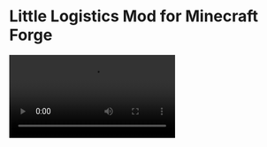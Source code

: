 # Little Logistics Mod for Minecraft Forge

<video src="https://user-images.githubusercontent.com/31002977/150042817-908a75b5-2802-4c83-a13d-0fbecc0ec94c.mp4">

### Download

https://www.curseforge.com/minecraft/mc-mods/little-logistics

### Features

Water logistics: Tugs and barges. 

Tugs need fuel and a "Tug Route" item (see item description for usage instructions). 
Vessels can be linked with a "vessel chain". 

Tug will stop when next to a "Tug Dock", please make a straight canal at least as long as your tug-train for the dock, and place a barge dock for each barge in the train next to the tug dock. Tug Dock can be flipped by shift right clicking, make sure the top aligns with the direction of the barge docks. Barge docks can be set to extract mode by shift right clicking. To insert into tugs/barges, place a hopper on top of a dock, to extract from a barge place a hopper under corresponding water block next to the barge dock. 

### Supported versions

1.16.5

### Contributors

Contributions welcome, for simple fixes just send a PR, If you are interested in contributing features please open an issue first to discuss. 

